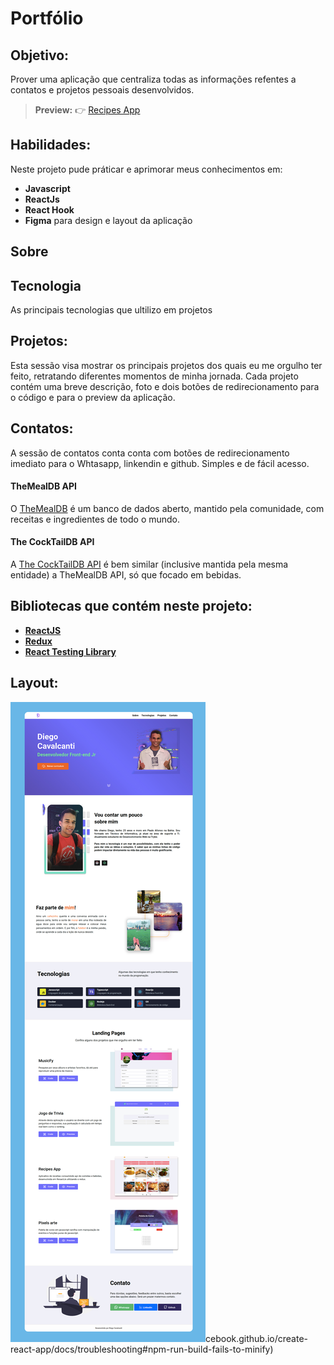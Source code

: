 # Portfólio
  
## Objetivo: 
Prover uma aplicação que centraliza todas as informações refentes a contatos e projetos pessoais desenvolvidos. 


> **Preview:**
> 👉 [Recipes App](https://diegocti.vercel.app/)

## Habilidades: 

Neste projeto pude práticar e aprimorar meus conhecimentos em:

- **Javascript**
- **ReactJs** 
- **React Hook**
- **Figma** para design e layout da aplicação

## Sobre


## Tecnologia

As principais tecnologias que ultilizo em projetos

## Projetos:

Esta sessão visa mostrar os principais projetos dos quais eu me orgulho ter feito, retratando diferentes momentos de minha jornada. Cada projeto contém uma breve descrição, foto e dois botões de redirecionamento para o código e para o preview da aplicação.

## Contatos:

A sessão de contatos conta conta com botões de redirecionamento imediato para o Whtasapp, linkendin e github. Simples e de fácil acesso.


#### TheMealDB API

O [TheMealDB](https://www.themealdb.com/) é um banco de dados aberto, mantido pela comunidade, com receitas e ingredientes de todo o mundo.

#### The CockTailDB API

 A [The CockTailDB API](https://www.thecocktaildb.com/api.php) é bem similar (inclusive mantida pela mesma entidade) a TheMealDB API, só que focado em bebidas.

## Bibliotecas que contém neste projeto:
* **[ReactJS](https://pt-br.reactjs.org/)**
* **[Redux](https://redux.js.org/)**
* **[React Testing Library](https://testing-library.com/docs/react-testing-library/intro/)**

## Layout:

![](./src/assets/layout.jpg)cebook.github.io/create-react-app/docs/troubleshooting#npm-run-build-fails-to-minify)
